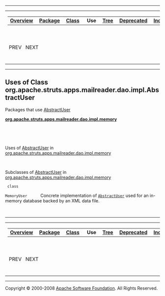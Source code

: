 ------------------------------------------------------------------------

<span id="navbar_top"></span> [](#skip-navbar_top "Skip navigation links")

<table>
<colgroup>
<col width="50%" />
<col width="50%" />
</colgroup>
<tbody>
<tr class="odd">
<td align="left"><span id="navbar_top_firstrow"></span>
<table>
<tbody>
<tr class="odd">
<td align="left"><a href="../../../../../../../../overview-summary.html.md"><strong>Overview</strong></a> </td>
<td align="left"><a href="../package-summary.html.md"><strong>Package</strong></a> </td>
<td align="left"><a href="../../../../../../../../org/apache/struts/apps/mailreader/dao/impl/AbstractUser.html.md" title="class in org.apache.struts.apps.mailreader.dao.impl"><strong>Class</strong></a> </td>
<td align="left"> <strong>Use</strong> </td>
<td align="left"><a href="../package-tree.html.md"><strong>Tree</strong></a> </td>
<td align="left"><a href="../../../../../../../../deprecated-list.html.md"><strong>Deprecated</strong></a> </td>
<td align="left"><a href="../../../../../../../../index-all.html.md"><strong>Index</strong></a> </td>
<td align="left"><a href="../../../../../../../../help-doc.html.md"><strong>Help</strong></a> </td>
</tr>
</tbody>
</table></td>
<td align="left"></td>
</tr>
<tr class="even">
<td align="left"> PREV   NEXT</td>
<td align="left"><a href="../../../../../../../../index.html.md?org/apache/struts/apps/mailreader/dao/impl//class-useAbstractUser.html"><strong>FRAMES</strong></a>    <a href="AbstractUser.html"><strong>NO FRAMES</strong></a>    
<a href="../../../../../../../../allclasses-noframe.html.md"><strong>All Classes</strong></a></td>
</tr>
</tbody>
</table>

<span id="skip-navbar_top"></span>

------------------------------------------------------------------------

**Uses of Class
 org.apache.struts.apps.mailreader.dao.impl.AbstractUser**
----------------------------------------------------------

Packages that use [AbstractUser](../../../../../../../../org/apache/struts/apps/mailreader/dao/impl/AbstractUser.html.md "class in org.apache.struts.apps.mailreader.dao.impl")

[**org.apache.struts.apps.mailreader.dao.impl.memory**](#org.apache.struts.apps.mailreader.dao.impl.memory)

  

 

<span id="org.apache.struts.apps.mailreader.dao.impl.memory"></span>

Uses of [AbstractUser](../../../../../../../../org/apache/struts/apps/mailreader/dao/impl/AbstractUser.html.md "class in org.apache.struts.apps.mailreader.dao.impl") in [org.apache.struts.apps.mailreader.dao.impl.memory](../../../../../../../../org/apache/struts/apps/mailreader/dao/impl/memory/package-summary.html)

 

Subclasses of [AbstractUser](../../../../../../../../org/apache/struts/apps/mailreader/dao/impl/AbstractUser.html.md "class in org.apache.struts.apps.mailreader.dao.impl") in [org.apache.struts.apps.mailreader.dao.impl.memory](../../../../../../../../org/apache/struts/apps/mailreader/dao/impl/memory/package-summary.html)

` class`

`MemoryUser`
           Concrete implementation of [`AbstractUser`](../../../../../../../../org/apache/struts/apps/mailreader/dao/impl/AbstractUser.html.md "class in org.apache.struts.apps.mailreader.dao.impl") used for an in-memory database backed by an XML data file.

 

------------------------------------------------------------------------

<span id="navbar_bottom"></span> [](#skip-navbar_bottom "Skip navigation links")

<table>
<colgroup>
<col width="50%" />
<col width="50%" />
</colgroup>
<tbody>
<tr class="odd">
<td align="left"><span id="navbar_bottom_firstrow"></span>
<table>
<tbody>
<tr class="odd">
<td align="left"><a href="../../../../../../../../overview-summary.html.md"><strong>Overview</strong></a> </td>
<td align="left"><a href="../package-summary.html.md"><strong>Package</strong></a> </td>
<td align="left"><a href="../../../../../../../../org/apache/struts/apps/mailreader/dao/impl/AbstractUser.html.md" title="class in org.apache.struts.apps.mailreader.dao.impl"><strong>Class</strong></a> </td>
<td align="left"> <strong>Use</strong> </td>
<td align="left"><a href="../package-tree.html.md"><strong>Tree</strong></a> </td>
<td align="left"><a href="../../../../../../../../deprecated-list.html.md"><strong>Deprecated</strong></a> </td>
<td align="left"><a href="../../../../../../../../index-all.html.md"><strong>Index</strong></a> </td>
<td align="left"><a href="../../../../../../../../help-doc.html.md"><strong>Help</strong></a> </td>
</tr>
</tbody>
</table></td>
<td align="left"></td>
</tr>
<tr class="even">
<td align="left"> PREV   NEXT</td>
<td align="left"><a href="../../../../../../../../index.html.md?org/apache/struts/apps/mailreader/dao/impl//class-useAbstractUser.html"><strong>FRAMES</strong></a>    <a href="AbstractUser.html"><strong>NO FRAMES</strong></a>    
<a href="../../../../../../../../allclasses-noframe.html.md"><strong>All Classes</strong></a></td>
</tr>
</tbody>
</table>

<span id="skip-navbar_bottom"></span>

------------------------------------------------------------------------

Copyright © 2000-2008 [Apache Software Foundation](http://www.apache.org/). All Rights Reserved.
